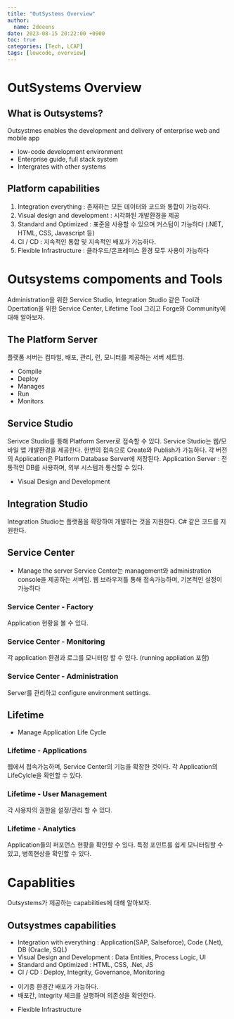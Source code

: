 ```yaml
---
title: "OutSystems Overview"
author:
  name: 2deeens
date: 2023-08-15 20:22:00 +0900
toc: true
categories: [Tech, LCAP]
tags: [lowcode, overview]
---
```


# OutSystems Overview

## What is Outsystems?
Outsystmes enables the development and delivery of enterprise web and mobile app

* low-code development environment
* Enterprise guide, full stack system
* Intergrates with other systems

## Platform capabilities
1) Integration everything : 존재하는 모든 데이터와 코드와 통합이 가능하다.
2) Visual design and development : 시각화된 개발환경을 제공
3) Standard and Optimized : 표준을 사용할 수 있으며 커스텀이 가능하다 (.NET, HTML, CSS, Javascript 등)
4) CI / CD : 지속적인 통합 및 지속적인 배포가 가능하다.
5) Flexible Infrastructure : 클라우드/온프레미스 환경 모두 사용이 가능하다


# Outsystems compoments and Tools
Administration을 위한 Service Studio, Integration Studio 같은 Tool과
Opertation을 위한 Service Center, Lifetime Tool
그리고 Forge와 Community에 대해 알아보자.

## The Platform Server
플랫폼 서버는 컴파일, 배포, 관리, 런, 모니터를 제공하는 서버 세트임.
* Compile
* Deploy
* Manages
* Run
* Monitors 

## Service Studio
Serivce Studio를 통해 Platform Server로 접속할 수 있다.
Service Studio는 웹/모바일 앱 개발환경을 제공한다.
한번의 접속으로 Create와 Publish가 가능하다.
각 버전의 Application은 Platform Database Server에 저장된다.
Application Server : 전통적인 DB를 사용하며, 외부 시스템과 통신할 수 있다. 
* Visual Design and Development

## Integration Studio
Integration Studio는 플랫폼을 확장하여 개발하는 것을 지원한다.
C# 같은 코드를 지원한다.

## Service Center
* Manage the server
Service Center는 management와 administration console을 제공하는 서버임.
웹 브라우저틀 통해 접속가능하며, 기본적인 설정이 가능하다

### Service Center - Factory
Application 현황을 볼 수 있다.

### Service Center - Monitoring
각 application 환경과 로그를 모니터랑 할 수 있다. (running appliation 포함)

### Service Center - Administration
Server를 관리하고 configure environment settings.


## Lifetime
* Manage Application Life Cycle

### Lifetime - Applications
웹에서 접속가능하며, Service Center의 기능을 확장한 것이다.
각 Application의 LifeCylcle을 확인할 수 있다.

### Lifetime - User Management
각 사용자의 권한을 설정/관리 할 수 있다.

### Lifetime - Analytics
Application들의 퍼포먼스 현황을 확인할 수 있다.
특정 포인트를 쉽게 모니터링할 수 있고, 병목현상을 확인할 수 있다.


# Capablities
Outsystems가 제공하는 capabilities에 대해 알아보자.

## Outsystmes capabilities
* Integration with everything : Application(SAP, Salseforce), Code (.Net), DB (Oracle, SQL)
* Visual Design and Development : Data Entities, Process Logic, UI
* Standard and Optimized : HTML, CSS, .Net, JS
* CI / CD : Deploy, Integrity, Governance, Monitoring
 - 이기종 환경간 배포가 가능하다.
 - 배포간, Integrity 체크를 실행하며 의존성을 확인한다.
* Flexible Infrastructure